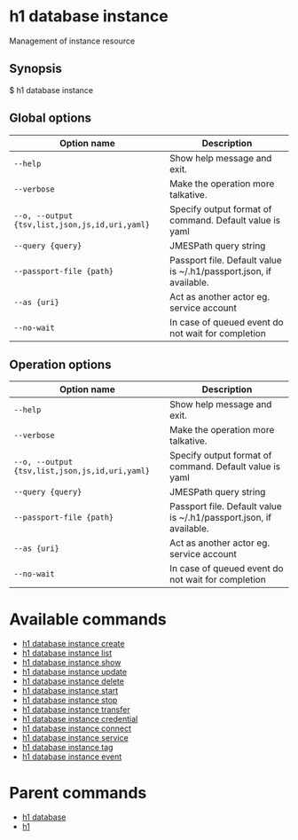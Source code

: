 
# h1 database instance

Management of instance resource

## Synopsis

$ h1 database instance <options>

## Global options

| Option name                                        | Description                                                        |
| -------------------------------------------------- | ------------------------------------------------------------------ |
| ```--help```                                       | Show help message and exit.                                        |
| ```--verbose```                                    | Make the operation more talkative.                                 |
| ```--o, --output {tsv,list,json,js,id,uri,yaml}``` | Specify output format of command. Default value is yaml            |
| ```--query {query}```                              | JMESPath query string                                              |
| ```--passport-file {path}```                       | Passport file. Default value is ~/.h1/passport.json, if available. |
| ```--as {uri}```                                   | Act as another actor eg. service account                           |
| ```--no-wait```                                    | In case of queued event do not wait for completion                 |

## Operation options

| Option name                                        | Description                                                        |
| -------------------------------------------------- | ------------------------------------------------------------------ |
| ```--help```                                       | Show help message and exit.                                        |
| ```--verbose```                                    | Make the operation more talkative.                                 |
| ```--o, --output {tsv,list,json,js,id,uri,yaml}``` | Specify output format of command. Default value is yaml            |
| ```--query {query}```                              | JMESPath query string                                              |
| ```--passport-file {path}```                       | Passport file. Default value is ~/.h1/passport.json, if available. |
| ```--as {uri}```                                   | Act as another actor eg. service account                           |
| ```--no-wait```                                    | In case of queued event do not wait for completion                 |

# Available commands

* [h1 database instance create](./create/README.md)
* [h1 database instance list](./list/README.md)
* [h1 database instance show](./show/README.md)
* [h1 database instance update](./update/README.md)
* [h1 database instance delete](./delete/README.md)
* [h1 database instance start](./start/README.md)
* [h1 database instance stop](./stop/README.md)
* [h1 database instance transfer](./transfer/README.md)
* [h1 database instance credential](./credential/README.md)
* [h1 database instance connect](./connect/README.md)
* [h1 database instance service](./service/README.md)
* [h1 database instance tag](./tag/README.md)
* [h1 database instance event](./event/README.md)

# Parent commands

* [h1 database](./../README.md)
* [h1](./../../README.md)
